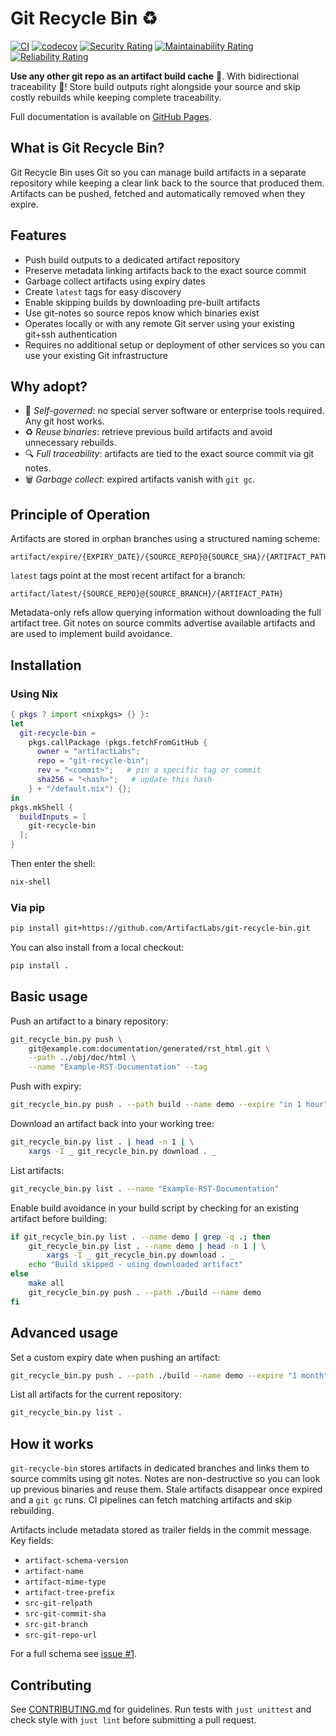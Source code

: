 # Git Recycle Bin ♻️

[![CI](https://github.com/ArtifactLabs/git-recycle-bin/actions/workflows/ci.yml/badge.svg?branch=master)](https://github.com/ArtifactLabs/git-recycle-bin/actions/workflows/ci.yml)
[![codecov](https://codecov.io/gh/ArtifactLabs/git-recycle-bin/branch/master/graph/badge.svg)](https://codecov.io/gh/ArtifactLabs/git-recycle-bin)
[![Security Rating](https://sonarcloud.io/api/project_badges/measure?project=ArtifactLabs_git-recycle-bin&metric=security_rating)](https://sonarcloud.io/summary/new_code?id=ArtifactLabs_git-recycle-bin)
[![Maintainability Rating](https://sonarcloud.io/api/project_badges/measure?project=ArtifactLabs_git-recycle-bin&metric=sqale_rating)](https://sonarcloud.io/summary/new_code?id=ArtifactLabs_git-recycle-bin)
[![Reliability Rating](https://sonarcloud.io/api/project_badges/measure?project=ArtifactLabs_git-recycle-bin&metric=reliability_rating)](https://sonarcloud.io/summary/new_code?id=ArtifactLabs_git-recycle-bin)

**Use any other git repo as an artifact build cache** 🤯.
With bidirectional traceability 🎉!
Store build outputs right alongside your source and skip costly rebuilds while
keeping complete traceability.

Full documentation is available on [GitHub Pages](https://artifactlabs.github.io/git-recycle-bin/).

## What is Git Recycle Bin?

Git Recycle Bin uses Git so you can manage build artifacts in a
separate repository while keeping a clear link back to the source that
produced them. Artifacts can be pushed, fetched and automatically
removed when they expire.

## Features

- Push build outputs to a dedicated artifact repository
- Preserve metadata linking artifacts back to the exact source commit
- Garbage collect artifacts using expiry dates
- Create `latest` tags for easy discovery
- Enable skipping builds by downloading pre-built artifacts
- Use git-notes so source repos know which binaries exist
- Operates locally or with any remote Git server using your existing git+ssh
  authentication
- Requires no additional setup or deployment of other services so you can use
  your existing Git infrastructure

## Why adopt?

- 🌱 *Self-governed*: no special server software or enterprise tools
  required. Any git host works.
- ♻️ *Reuse binaries*: retrieve previous build artifacts and avoid
  unnecessary rebuilds.
- 🔍 *Full traceability*: artifacts are tied to the exact source commit
  via git notes.
- 🗑️ *Garbage collect*: expired artifacts vanish with `git gc`.

## Principle of Operation

Artifacts are stored in orphan branches using a structured naming
scheme:

```text
artifact/expire/{EXPIRY_DATE}/{SOURCE_REPO}@{SOURCE_SHA}/{ARTIFACT_PATH}
```

`latest` tags point at the most recent artifact for a branch:

```text
artifact/latest/{SOURCE_REPO}@{SOURCE_BRANCH}/{ARTIFACT_PATH}
```

Metadata-only refs allow querying
information without downloading the full artifact tree. Git notes on
source commits advertise available artifacts and are used to implement
build avoidance.

## Installation

### Using Nix

```nix
{ pkgs ? import <nixpkgs> {} }:
let
  git-recycle-bin =
    pkgs.callPackage (pkgs.fetchFromGitHub {
      owner = "artifactLabs";
      repo = "git-recycle-bin";
      rev = "<commit>";   # pin a specific tag or commit
      sha256 = "<hash>";   # update this hash
    } + "/default.nix") {};
in
pkgs.mkShell {
  buildInputs = [
    git-recycle-bin
  ];
}
```

Then enter the shell:

```bash
nix-shell
```

### Via pip

```bash
pip install git+https://github.com/ArtifactLabs/git-recycle-bin.git
```

You can also install from a local checkout:

```bash
pip install .
```

## Basic usage

Push an artifact to a binary repository:

```bash
git_recycle_bin.py push \
    git@example.com:documentation/generated/rst_html.git \
    --path ../obj/doc/html \
    --name "Example-RST-Documentation" --tag
```

Push with expiry:

```bash
git_recycle_bin.py push . --path build --name demo --expire "in 1 hour"
```

Download an artifact back into your working tree:

```bash
git_recycle_bin.py list . | head -n 1 | \
    xargs -I _ git_recycle_bin.py download . _
```

List artifacts:

```bash
git_recycle_bin.py list . --name "Example-RST-Documentation"
```

Enable build avoidance in your build script by checking for an existing
artifact before building:

```bash
if git_recycle_bin.py list . --name demo | grep -q .; then
    git_recycle_bin.py list . --name demo | head -n 1 | \
        xargs -I _ git_recycle_bin.py download . _
    echo "Build skipped - using downloaded artifact"
else
    make all
    git_recycle_bin.py push . --path ./build --name demo
fi
```

## Advanced usage

Set a custom expiry date when pushing an artifact:

```bash
git_recycle_bin.py push . --path ./build --name demo --expire "1 month"
```

List all artifacts for the current repository:

```bash
git_recycle_bin.py list .
```

## How it works

`git-recycle-bin` stores artifacts in dedicated branches and
links them to source commits using git notes. Notes are non-destructive
so you can look up previous binaries and reuse them. Stale artifacts
disappear once expired and a `git gc` runs. CI pipelines can fetch
matching artifacts and skip rebuilding.

Artifacts include metadata stored as trailer fields in the commit
message. Key fields:

- `artifact-schema-version`
- `artifact-name`
- `artifact-mime-type`
- `artifact-tree-prefix`
- `src-git-relpath`
- `src-git-commit-sha`
- `src-git-branch`
- `src-git-repo-url`

For a full schema see [issue #1](issues/0001-git-notes-integration.md).

## Contributing

See [CONTRIBUTING.md](CONTRIBUTING.md) for guidelines. Run tests
with `just unittest` and check style with `just lint`
before submitting a
pull request.

